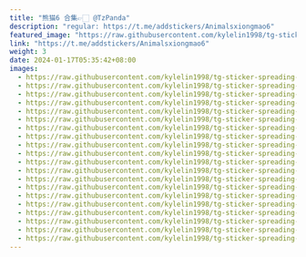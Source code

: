 ```yaml
---
title: "熊猫6 合集👉🏻 @TzPanda"
description: "regular: https://t.me/addstickers/Animalsxiongmao6"
featured_image: "https://raw.githubusercontent.com/kylelin1998/tg-sticker-spreading-worldwide-images/main/img/ed71f70f-d0e5-47c5-80fe-32c5db5b4ae9.jpg"
link: "https://t.me/addstickers/Animalsxiongmao6"
weight: 3
date: 2024-01-17T05:35:42+08:00
images:
  - https://raw.githubusercontent.com/kylelin1998/tg-sticker-spreading-worldwide-images/main/img/ed71f70f-d0e5-47c5-80fe-32c5db5b4ae9.jpg
  - https://raw.githubusercontent.com/kylelin1998/tg-sticker-spreading-worldwide-images/main/img/f95cfec3-fc46-4d10-9610-e53d8cffce51.jpg
  - https://raw.githubusercontent.com/kylelin1998/tg-sticker-spreading-worldwide-images/main/img/bf5cdc7e-c8ac-4a8a-8b86-aa0008e8b4c1.jpg
  - https://raw.githubusercontent.com/kylelin1998/tg-sticker-spreading-worldwide-images/main/img/65822b7f-6bcb-41cb-9808-5e503741a85f.jpg
  - https://raw.githubusercontent.com/kylelin1998/tg-sticker-spreading-worldwide-images/main/img/73bb2110-d084-4186-9a40-312f2543013a.jpg
  - https://raw.githubusercontent.com/kylelin1998/tg-sticker-spreading-worldwide-images/main/img/d3b6e7bf-224f-40e4-9b16-b583a292a2a6.jpg
  - https://raw.githubusercontent.com/kylelin1998/tg-sticker-spreading-worldwide-images/main/img/94fe1b21-9eda-4b8a-b128-45d41cb121f9.jpg
  - https://raw.githubusercontent.com/kylelin1998/tg-sticker-spreading-worldwide-images/main/img/e9916155-adc0-4eb1-b178-afad31c2ffee.jpg
  - https://raw.githubusercontent.com/kylelin1998/tg-sticker-spreading-worldwide-images/main/img/3e3a956b-5946-4d4a-9b75-65e14f681fa1.jpg
  - https://raw.githubusercontent.com/kylelin1998/tg-sticker-spreading-worldwide-images/main/img/d7e34c12-5573-4833-b8f4-08db8d95d183.jpg
  - https://raw.githubusercontent.com/kylelin1998/tg-sticker-spreading-worldwide-images/main/img/db9d0d3a-3f51-4f06-bc00-76ce6fc37e11.jpg
  - https://raw.githubusercontent.com/kylelin1998/tg-sticker-spreading-worldwide-images/main/img/fd2de9f6-fd77-4b20-a318-f17fdedbaefa.jpg
  - https://raw.githubusercontent.com/kylelin1998/tg-sticker-spreading-worldwide-images/main/img/c9ec0f06-08b3-4050-bf79-598d6be9a103.jpg
  - https://raw.githubusercontent.com/kylelin1998/tg-sticker-spreading-worldwide-images/main/img/8675adfc-9b5a-481f-aadf-ceba1e488330.jpg
  - https://raw.githubusercontent.com/kylelin1998/tg-sticker-spreading-worldwide-images/main/img/4f97d91a-1c1e-4969-913a-add4af58eb35.jpg
  - https://raw.githubusercontent.com/kylelin1998/tg-sticker-spreading-worldwide-images/main/img/6f2f8920-5596-4e74-9eb5-066ba9babf50.jpg
  - https://raw.githubusercontent.com/kylelin1998/tg-sticker-spreading-worldwide-images/main/img/9f2dedc9-30a8-4eed-ab57-931ddc724e02.jpg
  - https://raw.githubusercontent.com/kylelin1998/tg-sticker-spreading-worldwide-images/main/img/4e921cd2-9781-43ad-a42b-365ae363cba9.jpg
  - https://raw.githubusercontent.com/kylelin1998/tg-sticker-spreading-worldwide-images/main/img/4c2eadfa-08aa-4092-9544-5515406c386c.jpg
  - https://raw.githubusercontent.com/kylelin1998/tg-sticker-spreading-worldwide-images/main/img/ab801435-82c1-4c1a-a17b-789579c965b7.jpg
---
```

